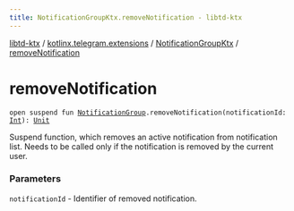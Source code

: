 ```yaml
---
title: NotificationGroupKtx.removeNotification - libtd-ktx
---
```


[libtd-ktx](../../index.html) / [kotlinx.telegram.extensions](../index.html) / [NotificationGroupKtx](index.html) / [removeNotification](./remove-notification.html)

# removeNotification

`open suspend fun `[`NotificationGroup`](https://tdlibx.github.io/td/docs/org/drinkless/td/libcore/telegram/TdApi.NotificationGroup.html)`.removeNotification(notificationId: `[`Int`](https://kotlinlang.org/api/latest/jvm/stdlib/kotlin/-int/index.html)`): `[`Unit`](https://kotlinlang.org/api/latest/jvm/stdlib/kotlin/-unit/index.html)

Suspend function, which removes an active notification from notification list. Needs to be
called only if the notification is removed by the current user.

### Parameters

`notificationId` - Identifier of removed notification.